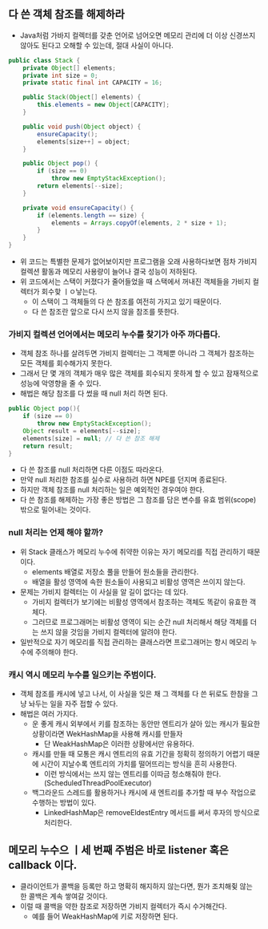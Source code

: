 ## 다 쓴 객체 참조를 해제하라
- Java처럼 가바지 컬렉터를 갖춘 언어로 넘어오면 메모리 관리에 더 이상 신경쓰지 않아도 된다고 오해할 수 있는데, 절대 사실이 아니다.

```java
public class Stack {
	private Object[] elements;
	private int size = 0;
	private static final int CAPACITY = 16;

	public Stack(Object[] elements) {
		this.elements = new Object[CAPACITY];
	}

	public void push(Object object) {
		ensureCapacity();
		elements[size++] = object;
	}

	public Object pop() {
		if (size == 0)
			throw new EmptyStackException();
		return elements[--size];
	}

	private void ensureCapacity() {
		if (elements.length == size) {
			elements = Arrays.copyOf(elements, 2 * size + 1);
		}
	}
}
```
- 위 코드는 특별한 문제가 없어보이지만 프로그램을 오래 사용하다보면 점차 가비지 컬렉션 활동과 메모리 사용량이 늘어나 결국 성능이 저하된다.
- 위 코드에서는 스택이 커졌다가 줄어들었을 때 스택에서 꺼내진 객체들을 가비지 컬렉터가 회수핮 ㅣㅇ낳는다.
  - 이 스택이 그 객체들의 다 쓴 참조를 여전히 가지고 있기 때문이다.
  - 다 쓴 참조란 앞으로 다시 쓰지 않을 참조를 뜻한다.

### 가비지 컬렉션 언어에서는 메모리 누수를 찾기가 아주 까다롭다.
- 객체 참조 하나를 살려두면 가비지 컬렉터는 그 객체뿐 아니라 그 객체가 참조하는 모든 객체를 회수해가지 못한다.
- 그래서 단 몇 개의 객체가 매우 많은 객체를 회수되지 못하게 할 수 있고 잠재적으로 성능에 악영향을 줄 수 있다.
- 해법은 해당 참조를 다 썼을 때 null 처리 하면 된다.
```java
public Object pop(){
	if (size == 0)
		throw new EmptyStackException();
	Object result = elements[--size];
	elements[size] = null; // 다 쓴 참조 해제
    return result;
}
```
- 다 쓴 참조를 null 처리하면 다른 이점도 따라온다.
- 만약 null 처리한 참조를 실수로 사용하려 하면 NPE를 던지며 종료된다.
- 하지만 객체 참조를 null 처리하는 일은 예외적인 경우여야 한다.
- 다 쓴 참조를 해제하는 가장 좋은 방법은 그 참조를 담은 변수를 유효 범위(scope) 밖으로 밀어내는 것이다.

### null 처리는 언제 해야 할까?
- 위 Stack 클래스가 메모리 누수에 취약한 이유는 자기 메모리를 직접 관리하기 때문이다.
  - elements 배열로 저장소 풀을 만들어 원소들을 관리한다.
  - 배열을 활성 영역에 속한 원소들이 사용되고 비활성 영역은 쓰이지 않는다.
- 문제는 가비지 컬렉터는 이 사실을 알 길이 없다는 데 있다.
  - 가비지 컬렉터가 보기에는 비활성 영역에서 참조하는 객체도 똑같이 유효한 객체다.
  - 그러므로 프로그래머는 비활성 영역이 되는 순간 null 처리해서 해당 객체를 더는 쓰지 않을 것임을 가비지 컬렉터에 알려야 한다.
- 일반적으로 자기 메모리를 직접 관리하는 클래스라면 프로그래머는 항시 메모리 누수에 주의해야 한다.

### 캐시 역시 메모리 누수를 일으키는 주범이다.
- 객체 참조를 캐시에 넣고 나서, 이 사실을 잊은 채 그 객체를 다 쓴 뒤로도 한참을 그냥 놔두는 일을 자주 접할 수 있다.
- 해법은 여러 가지다.
  - 운 좋게 캐시 외부에서 키를 참조하는 동안만 엔트리가 살아 있는 캐시가 필요한 상황이라면 WekHashMap을 사용해 캐시를 만들자
     - 단 WeakHashMap은 이러한 상황에서만 유용하다.
  - 캐시를 만들 때 모통은 캐시 엔트리의 유효 기간을 정확히 정의하기 어렵기 때문에 시간이 지날수록 엔트리의 가치를 떨어뜨리는 방식을 흔히 사용한다.
    - 이런 방식에서는 쓰지 않는 엔트리를 이따금 청소해줘야 한다. (ScheduledThreadPoolExecutor)
  - 백그라운드 스레드를 활용하거나 캐시에 새 엔트리를 추가할 때 부수 작업으로 수행하는 방법이 있다.
    - LinkedHashMap은 removeEldestEntry 메서드를 써서 후자의 방식으로 처리한다.

## 메모리 누수으 ㅣ세 번째 주범은 바로 listener 혹은 callback 이다.
- 클라이언트가 콜백을 등록만 하고 명확히 해지하지 않는다면, 뭔가 조치해쥦 않는 한 콜백은 계속 쌓여갈 것이다.
- 이럴 때 콜백을 약한 참조로 저장하면 가비지 컬렉터가 즉시 수거해간다.
  - 예를 들어 WeakHashMap에 키로 저장하면 된다.